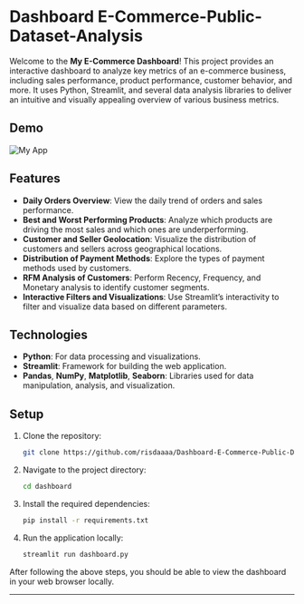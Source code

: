 # Dashboard E-Commerce-Public-Dataset-Analysis

Welcome to the **My E-Commerce Dashboard**! This project provides an interactive dashboard to analyze key metrics of an e-commerce business, including sales performance, product performance, customer behavior, and more. It uses Python, Streamlit, and several data analysis libraries to deliver an intuitive and visually appealing overview of various business metrics.

## Demo
![My App](demo.gif)

## Features

- **Daily Orders Overview**: View the daily trend of orders and sales performance.
- **Best and Worst Performing Products**: Analyze which products are driving the most sales and which ones are underperforming.
- **Customer and Seller Geolocation**: Visualize the distribution of customers and sellers across geographical locations.
- **Distribution of Payment Methods**: Explore the types of payment methods used by customers.
- **RFM Analysis of Customers**: Perform Recency, Frequency, and Monetary analysis to identify customer segments.
- **Interactive Filters and Visualizations**: Use Streamlit’s interactivity to filter and visualize data based on different parameters.

## Technologies

- **Python**: For data processing and visualizations.
- **Streamlit**: Framework for building the web application.
- **Pandas**, **NumPy**, **Matplotlib**, **Seaborn**: Libraries used for data manipulation, analysis, and visualization.

## Setup

1. Clone the repository:
    ```bash
    git clone https://github.com/risdaaaa/Dashboard-E-Commerce-Public-Dataset-Analysis.git
    ```

2. Navigate to the project directory:
    ```bash
    cd dashboard
    ```

3. Install the required dependencies:
    ```bash
    pip install -r requirements.txt
    ```

4. Run the application locally:
    ```bash
    streamlit run dashboard.py
    ```

After following the above steps, you should be able to view the dashboard in your web browser locally.

---
